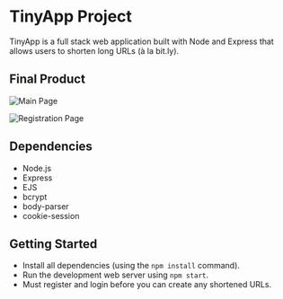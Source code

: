 # TinyApp Project

TinyApp is a full stack web application built with Node and Express that allows users to shorten long URLs (à la bit.ly).

## Final Product

![Main Page](https://imgur.com/vAJZD0p)

![Registration Page](https://imgur.com/ovxgAUW)

## Dependencies

- Node.js
- Express
- EJS
- bcrypt
- body-parser
- cookie-session

## Getting Started

- Install all dependencies (using the `npm install` command).
- Run the development web server using `npm start`.
- Must register and login before you can create any shortened URLs.